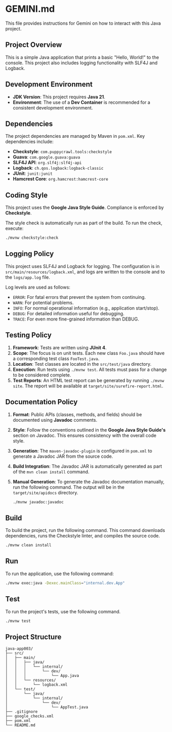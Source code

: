 # GEMINI.md

This file provides instructions for Gemini on how to interact with this Java project.

## Project Overview

This is a simple Java application that prints a basic "Hello, World!" to the console. This project also includes logging functionality with SLF4J and Logback.

## Development Environment

- **JDK Version**: This project requires **Java 21**.
- **Environment**: The use of a **Dev Container** is recommended for a consistent development environment.

## Dependencies

The project dependencies are managed by Maven in `pom.xml`. Key dependencies include:

- **Checkstyle**: `com.puppycrawl.tools:checkstyle`
- **Guava**: `com.google.guava:guava`
- **SLF4J API**: `org.slf4j:slf4j-api`
- **Logback**: `ch.qos.logback:logback-classic`
- **JUnit**: `junit:junit`
- **Hamcrest Core**: `org.hamcrest:hamcrest-core`

## Coding Style

This project uses the **Google Java Style Guide**. Compliance is enforced by **Checkstyle**.

The style check is automatically run as part of the build. To run the check, execute:

```sh
./mvnw checkstyle:check
```

## Logging Policy

This project uses SLF4J and Logback for logging. The configuration is in `src/main/resources/logback.xml`, and logs are written to the console and to the `logs/app.log` file.

Log levels are used as follows:

- `ERROR`: For fatal errors that prevent the system from continuing.
- `WARN`: For potential problems.
- `INFO`: For normal operational information (e.g., application start/stop).
- `DEBUG`: For detailed information useful for debugging.
- `TRACE`: For even more fine-grained information than DEBUG.

## Testing Policy

1. **Framework**: Tests are written using **JUnit 4**.
2. **Scope**: The focus is on unit tests. Each new class `Foo.java` should have a corresponding test class `FooTest.java`.
3. **Location**: Test classes are located in the `src/test/java` directory.
4. **Execution**: Run tests using `./mvnw test`. All tests must pass for a change to be considered complete.
5. **Test Reports**: An HTML test report can be generated by running `./mvnw site`. The report will be available at `target/site/surefire-report.html`.

## Documentation Policy

1. **Format**: Public APIs (classes, methods, and fields) should be documented using **Javadoc** comments.
2. **Style**: Follow the conventions outlined in the **Google Java Style Guide's** section on Javadoc. This ensures consistency with the overall code style.
3. **Generation**: The `maven-javadoc-plugin` is configured in `pom.xml` to generate a Javadoc JAR from the source code.
4. **Build Integration**: The Javadoc JAR is automatically generated as part of the `mvn clean install` command.
5. **Manual Generation**: To generate the Javadoc documentation manually, run the following command. The output will be in the `target/site/apidocs` directory.

    ```sh
    ./mvnw javadoc:javadoc
    ```

## Build

To build the project, run the following command. This command downloads dependencies, runs the Checkstyle linter, and compiles the source code.

```sh
./mvnw clean install
```

## Run

To run the application, use the following command:

```sh
./mvnw exec:java -Dexec.mainClass="internal.dev.App"
```

## Test

To run the project's tests, use the following command.

```sh
./mvnw test
```

## Project Structure

```text
java-app003/
├── src/
│   ├── main/
│   │   ├── java/
│   │   │   └── internal/
│   │   │       └── dev/
│   │   │           └── App.java
│   │   └── resources/
│   │       └── logback.xml
│   └── test/
│       └── java/
│           └── internal/
│               └── dev/
│                   └── AppTest.java
├── .gitignore
├── google_checks.xml
├── pom.xml
└── README.md
```
